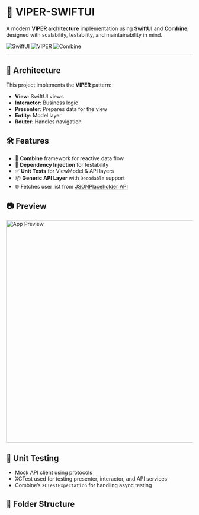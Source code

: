 # 🚀 VIPER-SWIFTUI

A modern **VIPER architecture** implementation using **SwiftUI** and **Combine**, designed with scalability, testability, and maintainability in mind.

![SwiftUI](https://img.shields.io/badge/SwiftUI-%F0%9F%93%9A-blue?style=for-the-badge)
![VIPER](https://img.shields.io/badge/VIPER-Clean%20Architecture-4CAF50?style=for-the-badge)
![Combine](https://img.shields.io/badge/Combine-Functional%20Reactive%20Programming-7952B3?style=for-the-badge)

---

## 🧱 Architecture

This project implements the **VIPER** pattern:

- **View**: SwiftUI views
- **Interactor**: Business logic
- **Presenter**: Prepares data for the view
- **Entity**: Model layer
- **Router**: Handles navigation

## 🛠 Features

- 🔌 **Combine** framework for reactive data flow
- 🧪 **Dependency Injection** for testability
- ✅ **Unit Tests** for ViewModel & API layers
- 📦 **Generic API Layer** with `Decodable` support
- 🌐 Fetches user list from [JSONPlaceholder API](https://jsonplaceholder.typicode.com/users)

## 📷 Preview

<img src="https://github.com/9818595165/VIPER-SWIFTUI/assets/preview.gif" width="600" alt="App Preview" />

## 🧪 Unit Testing

- Mock API client using protocols
- XCTest used for testing presenter, interactor, and API services
- Combine’s `XCTestExpectation` for handling async testing

## 📁 Folder Structure

